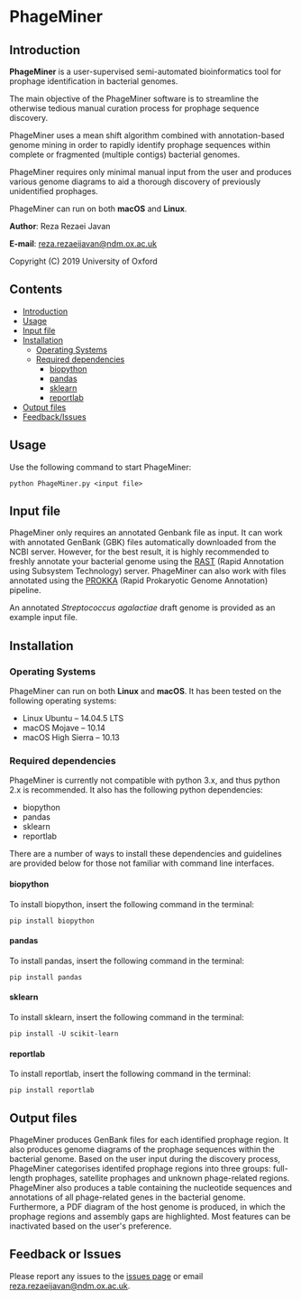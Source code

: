 # PhageMiner
## Introduction
**PhageMiner** is a user-supervised semi-automated bioinformatics tool for prophage identification in bacterial genomes.

The main objective of the PhageMiner software is to streamline the otherwise tedious manual curation process for prophage sequence discovery. 

PhageMiner uses a mean shift algorithm combined with annotation-based genome mining in
order to rapidly identify prophage sequences within complete or fragmented (multiple contigs) bacterial genomes.

PhageMiner requires only minimal manual input from the user and produces various genome diagrams to aid a thorough discovery of previously unidentified prophages. 

PhageMiner can run on both **macOS** and **Linux**. 

**Author**: Reza Rezaei Javan

**E-mail**: reza.rezaeijavan@ndm.ox.ac.uk

Copyright (C) 2019 University of Oxford

## Contents
  * [Introduction](#introduction)
  * [Usage](#usage)
  * [Input file](#input-file)
  * [Installation](#installation)
    * [Operating Systems](#operating-systems)
    * [Required dependencies](#required-dependencies)
      * [biopython](#biopython)
      * [pandas](#pandas)
      * [sklearn](#sklearn)
      * [reportlab](#reportlab)
  * [Output files](#output-files)
  * [Feedback/Issues](#feedback-or-issues)


## Usage
Use the following command to start PhageMiner:
```
python PhageMiner.py <input file>
```

## Input file
PhageMiner only requires an annotated Genbank file as input. It can work with annotated GenBank (GBK) files automatically downloaded from the NCBI server. However, for the best result, it is highly recommended to freshly annotate your bacterial genome using the [RAST](http://rast.nmpdr.org/) (Rapid Annotation using Subsystem Technology) server. PhageMiner can also work with files annotated using the [PROKKA](https://github.com/tseemann/prokka) (Rapid Prokaryotic Genome Annotation) pipeline.

An annotated *Streptococcus agalactiae* draft genome is provided as an example input file.


## Installation

### Operating Systems
PhageMiner can run on both **Linux** and **macOS**. It has been tested on the following operating systems:
* Linux Ubuntu – 14.04.5 LTS
* macOS Mojave – 10.14
* macOS High Sierra – 10.13

### Required dependencies
PhageMiner is currently not compatible with python 3.x, and thus python 2.x is recommended. It also has the following python dependencies:
* biopython
* pandas
* sklearn
* reportlab

There are a number of ways to install these dependencies and guidelines are provided below for those not familiar with command line interfaces.

#### biopython
To install biopython, insert the following command in the terminal:
```
pip install biopython
```
#### pandas
To install pandas, insert the following command in the terminal:
```
pip install pandas
```
#### sklearn
To install sklearn, insert the following command in the terminal:
```
pip install -U scikit-learn
```
#### reportlab
To install reportlab, insert the following command in the terminal:
```
pip install reportlab
```

## Output files
PhageMiner produces GenBank files for each identified prophage region. It also produces genome diagrams of the prophage sequences within the bacterial genome. Based on the user input during the discovery process, PhageMiner categorises identifed prophage regions into three groups: full-length prophages, satellite prophages and unknown phage-related regions. PhageMiner also produces a table containing the nucleotide sequences and annotations of all phage-related genes in the bacterial genome. Furthermore, a PDF diagram of the host genome is produced, in which the prophage regions and assembly gaps are highlighted. Most features can be inactivated based on the user's preference.

## Feedback or Issues
Please report any issues to the [issues page](https://github.com/RezaRezaeiJavan/PhageMiner/issues) or email reza.rezaeijavan@ndm.ox.ac.uk.
